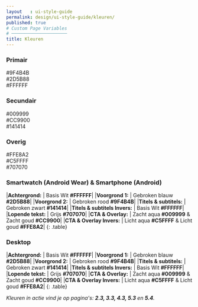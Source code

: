 ```yaml
---
layout   : ui-style-guide
permalink: design/ui-style-guide/kleuren/
published: true
# Custom Page Variables
# ─────────────────────
title: Kleuren
---
```


<div class="colors">
	<h3>Primair</h3>
	<div class="row colors-primary">
		<div class="red col">#9F4B4B</div>
		<div class="blue col">#2D5B88</div>
		<div class="white col">#FFFFFF</div>		
	</div>
	<h3>Secundair</h3>
	<div class="row colors-secondary">
	  	<div class="aqua col">#009999</div>
	  	<div class="gold col">#CC9900</div>
	  	<div class="black col">#141414</div>	  	
	</div>
	<h3>Overig</h3>
	<div class="row colors-third">
	  	<div class="light-gold col">#FFE8A2</div>
	  	<div class="light-aqua col">#C5FFFF</div>
	  	<div class="grey col">#707070</div>	  	
	</div>	
</div>

### Smartwatch (Android Wear) & Smartphone (Android)

|**Achtergrond:** | Basis Wit **#FFFFFF**|
|**Voorgrond 1:** | Gebroken blauw **#2D5B88**|
|**Voorgrond 2:** | Gebroken rood **#9F4B4B**|
|**Titels & subtitels:** | Gebroken zwart **#141414**|
|**Titels & subtitels Invers:** | Basis Wit **#FFFFFF**|
|**Lopende tekst:** | Grijs **#707070**|
|**CTA & Overlay:** | Zacht aqua **#009999** & Zacht goud **#CC9900**|
|**CTA & Overlay Invers:** | Licht aqua **#C5FFFF** & Licht goud **#FFE8A2**|
{: .table} 

### Desktop

|**Achtergrond:** | Basis Wit **#FFFFFF**|
|**Voorgrond 1:** | Gebroken blauw **#2D5B88**|
|**Voorgrond 2:** | Gebroken rood **#9F4B4B**|
|**Titels & subtitels:** | Gebroken zwart **#141414**|
|**Titels & subtitels Invers:** | Basis Wit **#FFFFFF**|
|**Lopende tekst:** | Grijs **#707070**|
|**CTA & Overlay:** | Zacht aqua **#009999** & Zacht goud **#CC9900**|
|**CTA & Overlay Invers:** | Licht aqua **#C5FFFF** & Licht goud **#FFE8A2**|
{: .table} 

*Kleuren in actie vind je op pagina's: **2.3, 3.3, 4.3, 5.3** en **5.4**.*
